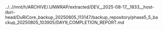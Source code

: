../..//mnt/h/ARCHIVE/.UNWRAP/extracted/DEV__2025-08-17__1833__host-duri-head/DuRiCore_backup_20250805_113147/backup_repository/phase5_5_backup_20250805_103905/DAY9_COMPLETION_REPORT.md